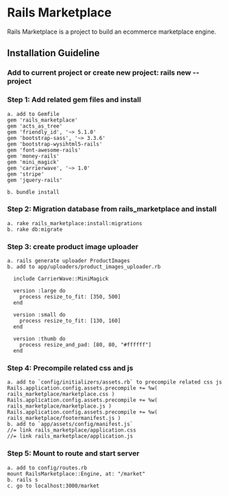 # Rails Marketplace

Rails Marketplace is a project to build an ecommerce marketplace engine.

## Installation Guideline

### Add to current project or create new project: rails new --project

### Step 1: Add related gem files and install
```
a. add to Gemfile
gem 'rails_marketplace'
gem 'acts_as_tree'
gem 'friendly_id', '~> 5.1.0'
gem 'bootstrap-sass', '~> 3.3.6'
gem 'bootstrap-wysihtml5-rails'
gem 'font-awesome-rails'
gem 'money-rails'
gem 'mini_magick'
gem 'carrierwave', '~> 1.0'
gem 'stripe'
gem 'jquery-rails'

b. bundle install
```


### Step 2: Migration database from rails_marketplace and install
```
a. rake rails_marketplace:install:migrations
b. rake db:migrate
```


### Step 3: create product image uploader
```
a. rails generate uploader ProductImages
b. add to app/uploaders/product_images_uploader.rb

  include CarrierWave::MiniMagick

  version :large do
    process resize_to_fit: [350, 500]
  end

  version :small do
    process resize_to_fit: [130, 160]
  end

  version :thumb do
    process resize_and_pad: [80, 80, "#ffffff"]
  end
```

### Step 4: Precompile related css and js
```
a. add to `config/initializers/assets.rb` to precompile related css js
Rails.application.config.assets.precompile += %w( rails_marketplace/marketplace.css )
Rails.application.config.assets.precompile += %w( rails_marketplace/marketplace.js )
Rails.application.config.assets.precompile += %w( rails_marketplace/footermanifest.js )
b. add to `app/assets/config/manifest.js`
//= link rails_marketplace/application.css
//= link rails_marketplace/application.js 
```


### Step 5: Mount to route and start server
```
a. add to config/routes.rb
mount RailsMarketplace::Engine, at: "/market"
b. rails s
c. go to localhost:3000/market
```

